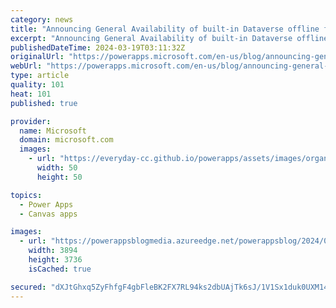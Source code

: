```yaml
---
category: news
title: "Announcing General Availability of built-in Dataverse offline for canvas apps"
excerpt: "Announcing General Availability of built-in Dataverse offline for canvas apps. Learn how to enable a Dataverse centric app for offline, how to support files and images in offline and how to optimize the user experience in offline mode \n"
publishedDateTime: 2024-03-19T03:11:32Z
originalUrl: "https://powerapps.microsoft.com/en-us/blog/announcing-general-availability-of-built-in-dataverse-offline-for-canvas-apps/"
webUrl: "https://powerapps.microsoft.com/en-us/blog/announcing-general-availability-of-built-in-dataverse-offline-for-canvas-apps/"
type: article
quality: 101
heat: 101
published: true

provider:
  name: Microsoft
  domain: microsoft.com
  images:
    - url: "https://everyday-cc.github.io/powerapps/assets/images/organizations/microsoft.com-50x50.jpg"
      width: 50
      height: 50

topics:
  - Power Apps
  - Canvas apps

images:
  - url: "https://powerappsblogmedia.azureedge.net/powerappsblog/2024/03/App-Screenahots.png"
    width: 3894
    height: 3736
    isCached: true

secured: "dXJtGhxq5ZyFhfgF4gbFleBK2FX7RL94ks2dbUAjTk6sJ/1V1Sx1duk0UXM14Owb2aFW26KtbUwYq+vl9QvyK1MIkBnemRDCk0fzlr9dmcNRaWzNwTDSt2PCv9ic1Typ/uHJUsMev+3x03ZEJJQ31fbvteBG3E3JwnreL6SIIbWZ6TT8E1EEpOtcVlUY33PU3fYvlsWVkeLKskEJPRsSgkSMmkIo1bd8+T647+p4x9zaBd8wBmItl4d+tVw7946HoTuySntHCZU2UjJ3cwMpEcfuGBF6NPGGIJsKlgR8MDVvzxN70Nr6rAQ/dMWf1KqYX579ol9HK4+wJXTdnQNb0IR+umJ9G8vYRelj3iBeYKU=;SYJeAtTpJwCQmYajGt3L0g=="
---
```


